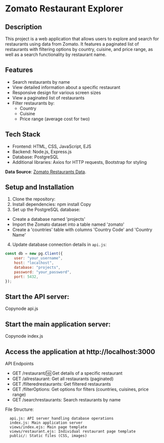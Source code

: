 # Zomato Restaurant Explorer

## Description
This project is a web application that allows users to explore and search for restaurants using data from Zomato. It features a paginated list of restaurants with filtering options by country, cuisine, and price range, as well as a search functionality by restaurant name.

## Features
- Search restaurants by name
- View detailed information about a specific restaurant
- Responsive design for various screen sizes
- View a paginated list of restaurants
- Filter restaurants by:
  - Country
  - Cuisine
  - Price range (average cost for two)

## Tech Stack
- Frontend: HTML, CSS, JavaScript, EJS
- Backend: Node.js, Express.js
- Database: PostgreSQL
- Additional libraries: Axios for HTTP requests, Bootstrap for styling

**Data Source**: [Zomato Restaurants Data](https://www.kaggle.com/datasets/shrutimehta/zomato-restaurants-data).


## Setup and Installation

1. Clone the repository:
2. Install dependencies:
npm install
Copy
3. Set up the PostgreSQL database:
- Create a database named 'projects'
- Import the Zomato dataset into a table named 'zomato'
- Create a 'countries' table with columns 'Country Code' and 'Country Name'

4. Update database connection details in `api.js`:
```javascript
const db = new pg.Client({
    user: "your_username",
    host: "localhost",
    database: "projects",
    password: "your_password",
    port: 5432,
});
```
## Start the API server:
Copynode api.js

## Start the main application server:
Copynode index.js

## Access the application at http://localhost:3000

API Endpoints
- GET /restaurant/:id: Get details of a specific restaurant
- GET /allrestaurant: Get all restaurants (paginated)
- GET /filteredrestaurants: Get filtered restaurants
- GET /filterOptions: Get options for filters (countries, cuisines, price range)
- GET /searchrestaurants: Search restaurants by name

File Structure:
```
  api.js: API server handling database operations
  index.js: Main application server
  views/index.ejs: Main page template
  views/restaurant.ejs: Individual restaurant page template
  public/: Static files (CSS, images)
```